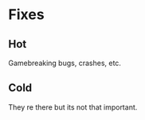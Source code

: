 # Fixes

## Hot

Gamebreaking bugs, crashes, etc.

## Cold

They re there but its not that important.
